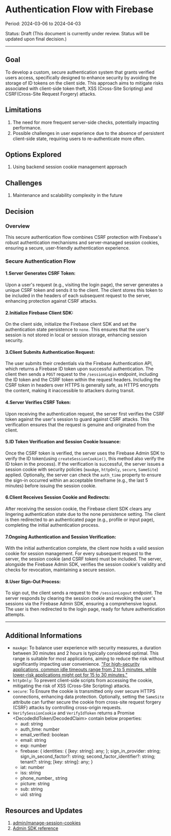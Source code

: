 # Authentication Flow with Firebase

Period: 2024-03-06 to 2024-04-03

Status: Draft (This document is currently under review. Status will be updated upon final decision.)

***

## Goal
To develop a custom, secure authentication system that grants verified users access, specifically designed to enhance security by avoiding the storage of ID tokens on the client side. This approach aims to mitigate risks associated with client-side token theft, XSS (Cross-Site Scripting) and CSRF(Cross-Site Request Forgery) attacks.

## Limitations
1. The need for more frequent server-side checks, potentially impacting performance.
2. Possible challenges in user experience due to the absence of persistent client-side state, requiring users to re-authenticate more often.

## Options Explored
1. Using backend session cookie management approach

## Challenges
1. Maintenance and scalability complexity in the future


## Decision

### Overview
This secure authentication flow combines CSRF protection with Firebase's robust authentication mechanisms and server-managed session cookies, ensuring a secure, user-friendly authentication experience.
### Secure Authentication Flow
#### 1.Server Generates CSRF Token:

Upon a user's request (e.g., visiting the login page), the server generates a unique CSRF token and sends it to the client. The client stores this token to be included in the headers of each subsequent request to the server, enhancing protection against CSRF attacks.

#### 2.Initialize Firebase Client SDK:

On the client side, initialize the Firebase client SDK and set the authentication state persistence to `none`. This ensures that the user's session is not stored in local or session storage, enhancing session security.

#### 3.Client Submits Authentication Request:

The user submits their credentials via the Firebase Authentication API, which returns a Firebase ID token upon successful authentication. The client then sends a `POST` request to the `/sessionLogin` endpoint, including the ID token and the CSRF token within the request headers. Including the CSRF token in headers over HTTPS is generally safe, as HTTPS encrypts the content, making it inaccessible to attackers during transit.

#### 4.Server Verifies CSRF Token:

Upon receiving the authentication request, the server first verifies the CSRF token against the user's session to guard against CSRF attacks. This verification ensures that the request is genuine and originated from the client.

#### 5.ID Token Verification and Session Cookie Issuance:

Once the CSRF token is verified, the server uses the Firebase Admin SDK to verify the ID token(using `createSessionCookie()`, this method also verify the ID token in the process). If the verification is successful, the server issues a session cookie with security policies (`maxAge`, `httpOnly`, `secure`, `SameSite`) applied. Optionally, the server can check the `auth_time` property to ensure the sign-in occurred within an acceptable timeframe (e.g., the last 5 minutes) before issuing the session cookie.

#### 6.Client Receives Session Cookie and Redirects:

After receiving the session cookie, the Firebase client SDK clears any lingering authentication state due to the none persistence setting. The client is then redirected to an authenticated page (e.g., profile or input page), completing the initial authentication process.

#### 7.Ongoing Authentication and Session Verification:

With the initial authentication complete, the client now holds a valid session cookie for session management. For every subsequent request to the server, the session cookie (and CSRF token) must be included. The server, alongside the Firebase Admin SDK, verifies the session cookie's validity and checks for revocation, maintaining a secure session.

#### 8.User Sign-Out Process:

To sign out, the client sends a request to the `/sessionLogout` endpoint. The server responds by clearing the session cookie and revoking the user's sessions via the Firebase Admin SDK, ensuring a comprehensive logout. The user is then redirected to the login page, ready for future authentication attempts.

***
## Additional Informations
- `maxAge`: To balance user experience with security measures, a duration between 30 minutes and 2 hours is typically considered optimal. This range is suitable for most applications, aiming to reduce the risk without significantly impacting user convenience. ["For high-security applications, common idle timeouts range from 2 to 5 minutes, while lower-risk applications might opt for 15 to 30 minutes."](https://cheatsheetseries.owasp.org/cheatsheets/Session_Management_Cheat_Sheet.html#session-expiration)
- `httpOnly`: To prevent client-side scripts from accessing the cookie, mitigating the risk of XSS (Cross-Site Scripting) attacks. 
- `secure`: To Ensure the cookie is transmitted only over secure HTTPS connections, enhancing data protection. Optionally, setting the `SameSite` attribute can further secure the cookie from cross-site request forgery (CSRF) attacks by controlling cross-origin requests.
- `VerifySessionCookie` and `VerifyIdToken` returns a Promise <DecodedIdToken/DecodedClaim> contain below properties:
    - aud: string 
    - auth_time: number
    - email_verified: boolean
    - email: string
    - exp: number
    - firebase: { identities: { [key: string]: any; }; sign_in_provider: string; sign_in_second_factor?: string; second_factor_identifier?: string; tenant?: string; [key: string]: any; }
    - iat: number
    - iss: string
    - phone_number_ string
    - picture: string
    - sub: string
    - uid: string


## Resources and Updates
1. [admin/manage-session-cookies](https://firebase.google.com/docs/auth/admin/manage-cookies)
2. [Admin SDK reference](https://firebase.google.com/docs/reference/admin/node/firebase-admin.auth.baseauth.md#baseauthverifysessioncookie)

